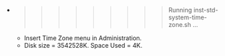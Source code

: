 * >>>>>>>>> Running inst-std-system-time-zone.sh ...
  * Insert Time Zone menu in Administration.
  * Disk size = 3542528K. Space Used = 4K.
